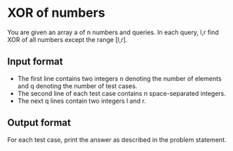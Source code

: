 # XOR of numbers

You are given an array a of n numbers and queries. In each query, l,r find XOR of all numbers except the range [l,r].

## Input format

- The first line contains two integers n denoting the number of elements and q denoting the number of test cases.
- The second line of each test case contains n space-separated integers.
- The next q lines contain two integers l and r.

## Output format

For each test case, print the answer as described in the problem statement.
